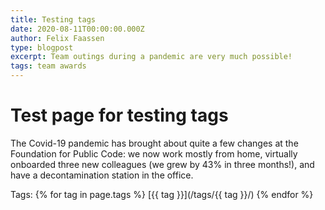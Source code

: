 ```yaml
---
title: Testing tags
date: 2020-08-11T00:00:00.000Z
author: Felix Faassen
type: blogpost
excerpt: Team outings during a pandemic are very much possible!
tags: team awards
---
```


# Test page for testing tags

The Covid-19 pandemic has brought about quite a few changes at the Foundation for Public Code: we now work mostly from home, virtually onboarded three new colleagues (we grew by 43% in three months!), and have a decontamination station in the office.

Tags: {% for tag in page.tags %} [{{ tag }}](/tags/{{ tag }}/) {% endfor %}
